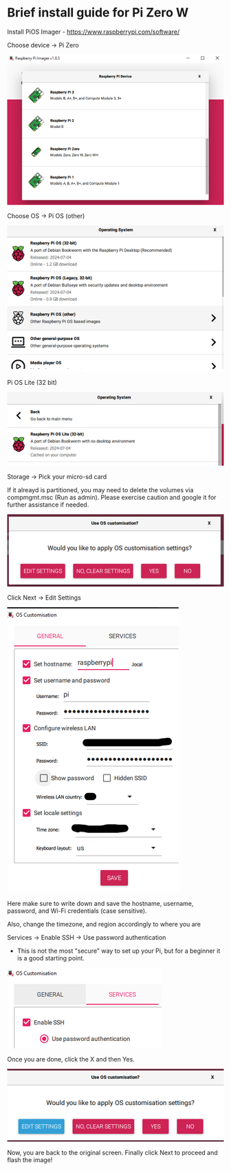 # Brief install guide for Pi Zero W

Install PiOS Imager - https://www.raspberrypi.com/software/


Choose device -> Pi Zero

![Choose device -> Pi Zero](/images/install/image.png) 


Choose OS -> Pi OS (other)

![Choose OS -> Pi OS (other)](/images/install/image-1.png)

Pi OS Lite (32 bit)

![Pi OS Lite (32 bit)](/images/install/image-2.png)

Storage -> Pick your micro-sd card 

If it alreayd is partitioned, you may need to delete the volumes via compmgmt.msc (Run as admin). Please exercise caution and google it for further assistance if needed. 

![Storage -> Pick your micro-sd card ](/images/install/image-3.png)


Click Next -> Edit Settings

![Click Next -> Edit Settings](/images/install/image-5.png)

Here make sure to write down and save the hostname, username, password, and Wi-Fi credentials (case sensitive). 

Also, change the timezone, and region accordingly to where you are

Services -> Enable SSH -> Use password authentication

* This is not the most "secure" way to set up your Pi, but for a beginner it is a good starting point. 

![Enable SSH](/images/install/image-6.png)

Once you are done, click the X and then Yes. 

![yes](/images/install/image-7.png)

Now, you are back to the original screen. Finally click Next to proceed and flash the image!